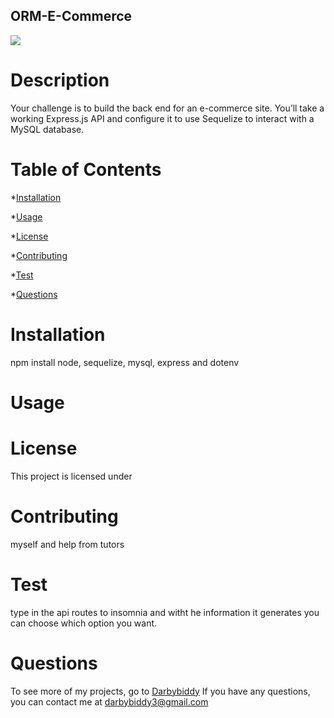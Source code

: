 ## ORM-E-Commerce
  <img src= "https://img.shields.io/badge/License--green.svg">
       
# Description
  Your challenge is to build the back end for an e-commerce site. You’ll take a working Express.js API and configure it to use Sequelize to interact with a MySQL database.
  
# Table of Contents

*[Installation](#installation)

*[Usage](#usage)

*[License](#license)

*[Contributing](#contributing)

*[Test](#test)

*[Questions](#questions)
  
  
# Installation

npm install node, sequelize, mysql, express and dotenv
  
# Usage

# License
  
This project is licensed under 

# Contributing

myself and help from tutors
  
# Test
type in the api routes to insomnia and witht he information it generates you can choose which option you want.
  
# Questions
To see more of my projects, go to [Darbybiddy](https://github.com/Darbybiddy)
If you have any questions, you can contact me at [darbybiddy3@gmail.com](mailto:darbybiddy3@gmail.com)


